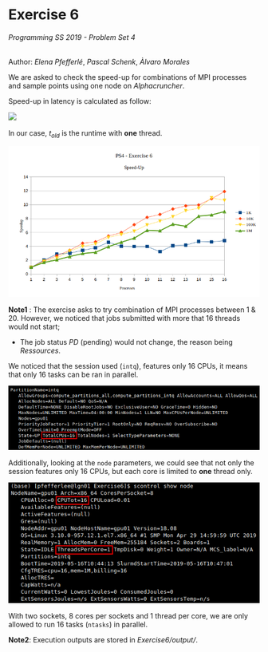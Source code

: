 # Exercise 6  
######  Programming SS 2019 - Problem Set 4
Author: *Elena Pfefferlé*, *Pascal Schenk*, *Àlvaro Morales*

We are asked to check the speed-up for combinations of MPI processes and sample points using one node on *Alphacruncher*.

Speed-up in latency is calculated as follow:

<img src="https://latex.codecogs.com/svg.latex?\Large&space;S=\frac{t_{old}}{t_{new}}"/>

In our case, *t<sub>old</sub>* is the runtime with **one** thread.

![alt text](speed-up.png)

**Note1** : The exercise asks to try combination of MPI processes between 1 & 20. However, we noticed that jobs submitted with more that 16 threads would not start;
- The job status *PD* (pending) would not change, the reason being *Ressources*.

We noticed that the session used (`intq`), features only 16 CPUs, it means that only 16 tasks can be ran in parallel.

![alt text](intq.png)

Additionally, looking at the `node` parameters, we could see that not only the session features only 16 CPUs, but each core is limited to **one** thread only.

![alt text](scontrolnode.png)

With two sockets, 8 cores per sockets and 1 thread per core, we are only allowed to run 16 tasks (`ntasks`) in parallel.


**Note2**: Execution outputs are stored in *Exercise6/output/*.
